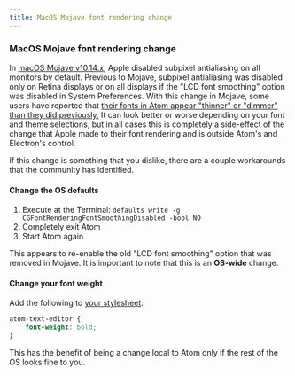 ```yaml
---
title: MacOS Mojave font rendering change
---
```


### MacOS Mojave font rendering change

In [macOS Mojave v10.14.x](https://www.apple.com/macos/mojave/), Apple disabled subpixel antialiasing on all monitors by default. Previous to Mojave, subpixel antialiasing was disabled only on Retina displays or on all displays if the "LCD font smoothing" option was disabled in System Preferences. With this change in Mojave, some users have reported that [their fonts in Atom appear "thinner" or "dimmer" than they did previously.](https://github.com/atom/atom/issues/17486) It can look better or worse depending on your font and theme selections, but in all cases this is completely a side-effect of the change that Apple made to their font rendering and is outside Atom's and Electron's control.

If this change is something that you dislike, there are a couple workarounds that the community has identified.

#### Change the OS defaults

1. Execute at the Terminal: `defaults write -g CGFontRenderingFontSmoothingDisabled -bool NO`
1. Completely exit Atom
1. Start Atom again

This appears to re-enable the old "LCD font smoothing" option that was removed in Mojave. It is important to note that this is an **OS-wide** change.

#### Change your font weight

Add the following to [your stylesheet](https://flight-manual.atom.io/using-atom/sections/basic-customization/#style-tweaks):

```css
atom-text-editor {
	font-weight: bold;
}
```

This has the benefit of being a change local to Atom only if the rest of the OS looks fine to you.
